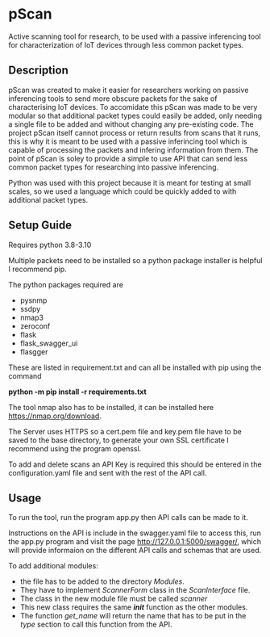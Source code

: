 # pScan
Active scanning tool for research, to be used with a passive inferencing tool for characterization of IoT devices through less common packet types.
## Description
pScan was created to make it easier for researchers working on passive inferencing tools to send more obscure packets for the sake of characterising IoT devices. To accomidate this pScan was made to be very modular so that additional packet types could easily be added, only needing a single file to be added and without changing any pre-existing code. 
The project pScan itself cannot process or return results from scans that it runs, this is why it is meant to be used with a passive inferincing tool which is capable of processing the packets and infering information from them. The point of pScan is soley to provide a simple to use API that can send less common packet types for researching into passive inferencing.

Python was used with this project because it is meant for testing at small scales, so we used a language which could be quickly added to with additional packet types.

## Setup Guide
Requires python 3.8-3.10

Multiple packets need to be installed so a python package installer is helpful I recommend pip.

The python packages required are

- pysnmp
- ssdpy
- nmap3
- zeroconf
- flask
- flask_swagger_ui
- flasgger


These are listed in requirement.txt and can all be installed with pip using the command

**python -m pip install -r requirements.txt**


The tool nmap also has to be installed, it can be installed here https://nmap.org/download.


The Server uses HTTPS so a cert.pem file and key.pem file have to be saved to the base directory, to generate your own SSL certificate I recommend using the program openssl. 

To add and delete scans an API Key is required this should be entered in the configuration.yaml file and sent with the rest of the API call.
## Usage
To run the tool, run the program app.py then API calls can be made to it.

Instructions on the API is include in the swagger.yaml file to access this, run the app.py program and visit the page http://127.0.0.1:5000/swagger/, which will provide informaion on the different API calls and schemas that are used.

To add additional modules:
* the file has to be added to the directory *Modules*. 
* They have to implement *ScannerForm* class in the *ScanInterface* file.
* The class in the new module file must be called *scanner*
* This new class requires the same *__init__* function as the other modules.
* The function *get_name* will return the name that has to  be put in the *type* section to call this function from the API.


